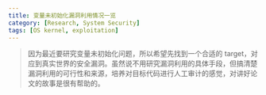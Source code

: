 ```yaml
---
title: 变量未初始化漏洞利用情况一览
category: [Research, System Security]
tags: [OS kernel, exploitation]
---
```


> 因为最近要研究变量未初始化问题，所以希望先找到一个合适的 target，对应到真实世界的安全漏洞。虽然说不用研究漏洞利用的具体手段，但搞清楚漏洞利用的可行性和来源，培养对目标代码进行人工审计的感觉，对讲好论文的故事是很有帮助的。
